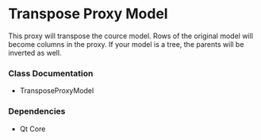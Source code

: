 # Transpose Proxy Model

This proxy will transpose the cource model. Rows of the original model will become columns in the proxy. 
If your model is a tree, the parents will be inverted as well.

### Class Documentation
+ TransposeProxyModel

### Dependencies

+ Qt Core